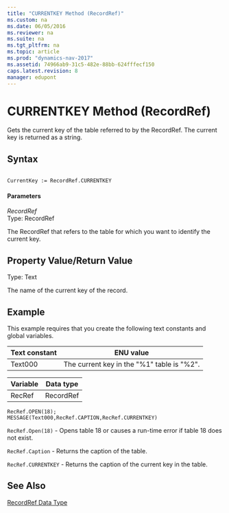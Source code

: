 ```yaml
---
title: "CURRENTKEY Method (RecordRef)"
ms.custom: na
ms.date: 06/05/2016
ms.reviewer: na
ms.suite: na
ms.tgt_pltfrm: na
ms.topic: article
ms.prod: "dynamics-nav-2017"
ms.assetid: 74966ab9-31c5-482e-88bb-624fffecf150
caps.latest.revision: 8
manager: edupont
---
```

# CURRENTKEY Method (RecordRef)
Gets the current key of the table referred to by the RecordRef. The current key is returned as a string.  
  
## Syntax  
  
```  
  
CurrentKey := RecordRef.CURRENTKEY  
```  
  
#### Parameters  
 *RecordRef*  
 Type: RecordRef  
  
 The RecordRef that refers to the table for which you want to identify the current key.  
  
## Property Value/Return Value  
 Type: Text  
  
 The name of the current key of the record.  
  
## Example  
 This example requires that you create the following text constants and global variables.  
  
|Text constant|ENU value|  
|-------------------|---------------|  
|Text000|The current key in the "%1" table is "%2".|  
  
|Variable|Data type|  
|--------------|---------------|  
|RecRef|RecordRef|  
  
```  
RecRef.OPEN(18);  
MESSAGE(Text000,RecRef.CAPTION,RecRef.CURRENTKEY)  
```  
  
 `RecRef.Open(18)` - Opens table 18 or causes a run-time error if table 18 does not exist.  
  
 `RecRef.Caption` - Returns the caption of the table.  
  
 `RecRef.CURRENTKEY` - Returns the caption of the current key in the table.  
  
## See Also  
 [RecordRef Data Type](RecordRef-Data-Type.md)